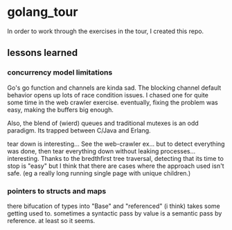 # golang_tour
In order to work through the exercises in the tour, I created this repo. 

## lessons learned
### concurrency model limitations
Go's go function and channels are kinda sad. The blocking channel default behavior opens up lots of race condition issues. I chased one for quite some time in the web crawler exercise. eventually, fixing the problem was easy, making the buffers big enough.

Also, the blend of (wierd) queues and traditional mutexes is an odd paradigm. Its trapped between C/Java and Erlang. 

tear down is interesting... See the web-crawler ex... but to detect everything was done, then tear everything down without leaking processes... interesting. Thanks to the bredthfirst tree traversal, detecting that its time to stop is "easy" but I think that there are cases where the approach used isn't safe. (eg a really long running single page with unique children.)

### pointers to structs and maps
there bifucation of types into "Base" and "referenced" (i think) takes some getting used to. sometimes a syntactic pass by value is a semantic pass by reference. at least so it seems. 

